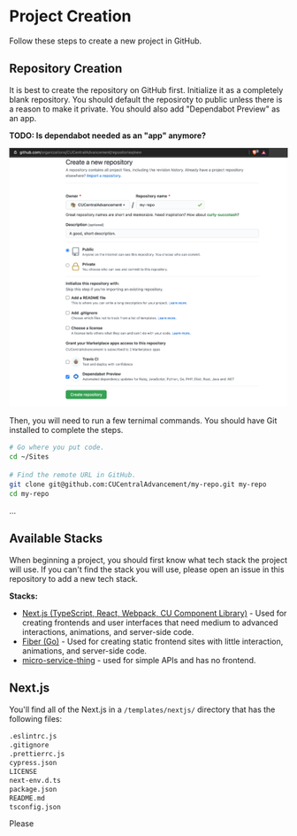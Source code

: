 # Project Creation

Follow these steps to create a new project in GitHub.

## Repository Creation

It is best to create the repository on GitHub first. Initialize it as a completely blank repository. You should default
the reposiroty to public unless there is a reason to make it private. You should also add "Dependabot Preview" as an app.

**TODO: Is dependabot needed as an "app" anymore?** 

![screenshot](/gh/project-creation.png)

Then, you will need to run a few ternimal commands. You should have Git installed to complete the steps.

```bash
# Go where you put code.
cd ~/Sites

# Find the remote URL in GitHub.
git clone git@github.com:CUCentralAdvancement/my-repo.git my-repo
cd my-repo
```

...

## Available Stacks

When beginning a project, you should first know what tech stack the project will use. If you can't 
find the stack you will use, please open an issue in this repository to add a new tech stack.

**Stacks:**
- [Next.js (TypeScript, React, Webpack, CU Component Library)](#next.js) - Used for creating frontends and 
user interfaces that need medium to advanced interactions, animations, and server-side code.
- [Fiber (Go)](#fiber) - Used for creating static frontend sites with little interaction, animations,
and server-side code.
- [micro-service-thing](#) - used for simple APIs and has no frontend.

## Next.js

You'll find all of the  Next.js in a `/templates/nextjs/` directory that has the following files:

```
.eslintrc.js
.gitignore
.prettierrc.js
cypress.json
LICENSE
next-env.d.ts
package.json
README.md
tsconfig.json
```

Please

